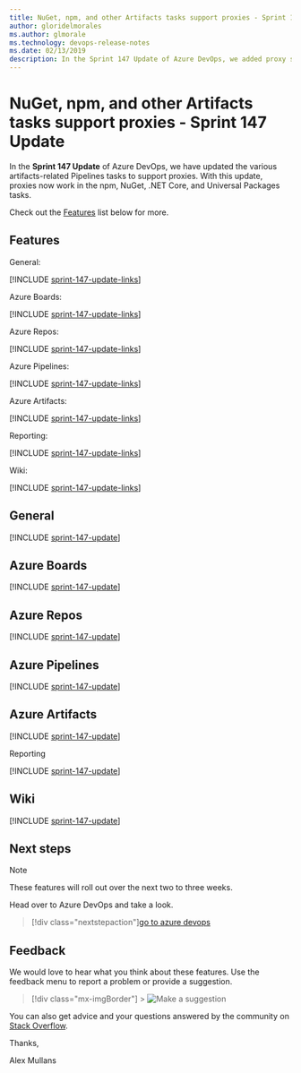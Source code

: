```yaml
---
title: NuGet, npm, and other Artifacts tasks support proxies - Sprint 147 Update
author: gloridelmorales
ms.author: glmorale
ms.technology: devops-release-notes
ms.date: 02/13/2019
description: In the Sprint 147 Update of Azure DevOps, we added proxy support across Azure Artifacts for build and package related tasks - Sprint 147 Update.
---
```


# NuGet, npm, and other Artifacts tasks support proxies - Sprint 147 Update

In the **Sprint 147 Update** of Azure DevOps, we have updated the various artifacts-related Pipelines tasks to support proxies. With this update, proxies now work in the npm, NuGet, .NET Core, and Universal Packages tasks.

Check out the [Features](#features) list below for more.

## Features

General:

[!INCLUDE [sprint-147-update-links](includes/general/sprint-147-update-links.md)]

Azure Boards:

[!INCLUDE [sprint-147-update-links](includes/boards/sprint-147-update-links.md)]

Azure Repos:

[!INCLUDE [sprint-147-update-links](includes/repos/sprint-147-update-links.md)]

Azure Pipelines:

[!INCLUDE [sprint-147-update-links](includes/pipelines/sprint-147-update-links.md)]

Azure Artifacts:

[!INCLUDE [sprint-147-update-links](includes/artifacts/sprint-147-update-links.md)]

Reporting:

[!INCLUDE [sprint-147-update-links](includes/reporting/sprint-147-update-links.md)]

Wiki:

[!INCLUDE [sprint-147-update-links](includes/wiki/sprint-147-update-links.md)]

## General

[!INCLUDE [sprint-147-update](includes/general/sprint-147-update.md)]

## Azure Boards

[!INCLUDE [sprint-147-update](includes/boards/sprint-147-update.md)]

## Azure Repos

[!INCLUDE [sprint-147-update](includes/repos/sprint-147-update.md)]

## Azure Pipelines

[!INCLUDE [sprint-147-update](includes/pipelines/sprint-147-update.md)]

## Azure Artifacts

[!INCLUDE [sprint-147-update](includes/artifacts/sprint-147-update.md)]

Reporting

[!INCLUDE [sprint-147-update](includes/reporting/sprint-147-update.md)]

## Wiki

[!INCLUDE [sprint-147-update](includes/wiki/sprint-147-update.md)]

## Next steps

> [!NOTE]
> These features will roll out over the next two to three weeks.

Head over to Azure DevOps and take a look.

> [!div class="nextstepaction"][go to azure devops](https://go.microsoft.com/fwlink/?LinkId=307137&campaign=o~msft~docs~product-vsts~release-notes)

## Feedback

We would love to hear what you think about these features. Use the feedback menu to report a problem or provide a suggestion.

> [!div class="mx-imgBorder"] > ![Make a suggestion](../media/help-make-a-suggestion.png)

You can also get advice and your questions answered by the community on [Stack Overflow](https://stackoverflow.com/questions/tagged/azure-devops).

Thanks,

Alex Mullans

